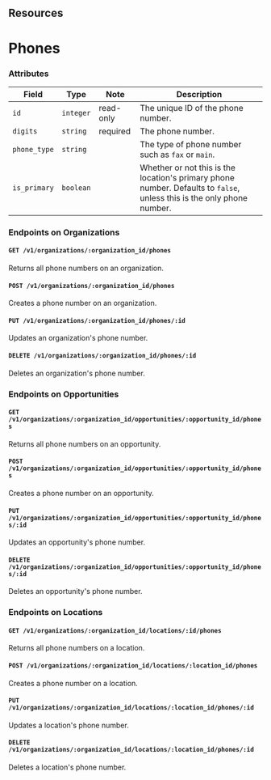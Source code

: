 ## Resources

# Phones

### Attributes

Field           | Type         | Note       | Description                           
----------------|--------------|------------|------------------------------------
`id`            | `integer`    | read-only  | The unique ID of the phone number.
`digits`        | `string`     | required   | The phone number.
`phone_type`    | `string`     |            | The type of phone number such as `fax` or `main`.
`is_primary`    | `boolean`    |            | Whether or not this is the location's primary phone number. Defaults to `false`, unless this is the only phone number.

### Endpoints on Organizations

#### `GET /v1/organizations/:organization_id/phones`

Returns all phone numbers on an organization.

#### `POST /v1/organizations/:organization_id/phones`

Creates a phone number on an organization.

#### `PUT /v1/organizations/:organization_id/phones/:id`

Updates an organization's phone number.

#### `DELETE /v1/organizations/:organization_id/phones/:id`

Deletes an organization's phone number.

### Endpoints on Opportunities

#### `GET /v1/organizations/:organization_id/opportunities/:opportunity_id/phones`

Returns all phone numbers on an opportunity.

#### `POST /v1/organizations/:organization_id/opportunities/:opportunity_id/phones`

Creates a phone number on an opportunity.

#### `PUT /v1/organizations/:organization_id/opportunities/:opportunity_id/phones/:id`

Updates an opportunity's phone number.

#### `DELETE /v1/organizations/:organization_id/opportunities/:opportunity_id/phones/:id`

Deletes an opportunity's phone number.

### Endpoints on Locations

#### `GET /v1/organizations/:organization_id/locations/:id/phones`

Returns all phone numbers on a location.

#### `POST /v1/organizations/:organization_id/locations/:location_id/phones`

Creates a phone number on a location.

#### `PUT /v1/organizations/:organization_id/locations/:location_id/phones/:id`

Updates a location's phone number.

#### `DELETE /v1/organizations/:organization_id/locations/:location_id/phones/:id`

Deletes a location's phone number.